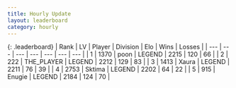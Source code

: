 ```yaml
---
title: Hourly Update
layout: leaderboard
category: hourly
---
```


{: .leaderboard}
| Rank | LV | Player | Division | Elo | Wins | Losses |
| --- | --- | --- | --- | --- | --- | --- |
| <span data-change="0">1</span> | 1370 | <span title="ID: 540690">poon</span> | LEGEND | <span data-change="0">2215</span> | <span data-change="0">120</span> | <span data-change="0">66</span> |
| <span data-change="0">2</span> | 222 | <span title="ID: 429041">THE_PLAYER</span> | LEGEND | <span data-change="0">2212</span> | <span data-change="0">129</span> | <span data-change="0">83</span> |
| <span data-change="0">3</span> | 1413 | <span title="ID: 200908">Xaura</span> | LEGEND | <span data-change="0">2211</span> | <span data-change="0">76</span> | <span data-change="0">39</span> |
| <span data-change="0">4</span> | 2753 | <span title="ID: 353063">Sktima</span> | LEGEND | <span data-change="0">2202</span> | <span data-change="0">64</span> | <span data-change="0">22</span> |
| <span data-change="0">5</span> | 915 | <span title="ID: 623502">Enugie</span> | LEGEND | <span data-change="-2">2184</span> | <span data-change="4">124</span> | <span data-change="2">70</span> |
